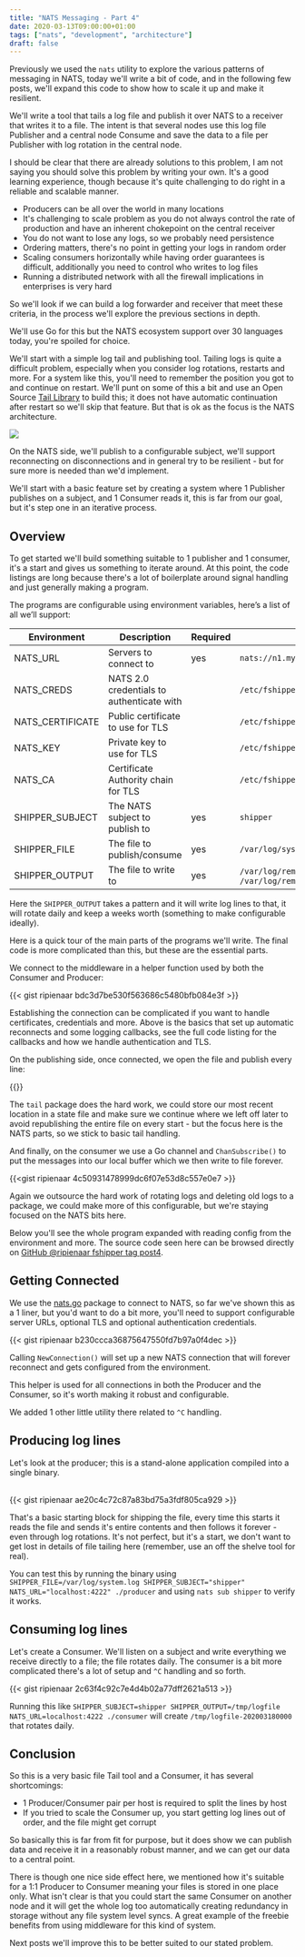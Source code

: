 ```yaml
---
title: "NATS Messaging - Part 4"
date: 2020-03-13T09:00:00+01:00
tags: ["nats", "development", "architecture"]
draft: false
---
```


Previously we used the `nats` utility to explore the various patterns of messaging in NATS, today we'll write a bit of code, and in the following few posts, we'll expand this code to show how to scale it up and make it resilient.

We'll write a tool that tails a log file and publish it over NATS to a receiver that writes it to a file. The intent is that several nodes use this log file Publisher and a central node Consume and save the data to a file per Publisher with log rotation in the central node.

I should be clear that there are already solutions to this problem, I am not saying you should solve this problem by writing your own.  It's a good learning experience, though because it's quite challenging to do right in a reliable and scalable manner.

 * Producers can be all over the world in many locations
 * It's challenging to scale problem as you do not always control the rate of production and have an inherent chokepoint on the central receiver
 * You do not want to lose any logs, so we probably need persistence
 * Ordering matters, there's no point in getting your logs in random order
 * Scaling consumers horizontally while having order guarantees is difficult, additionally you need to control who writes to log files
 * Running a distributed network with all the firewall implications in enterprises is very hard

So we'll look if we can build a log forwarder and receiver that meet these criteria, in the process we'll explore the previous sections in depth.

We'll use Go for this but the NATS ecosystem support over 30 languages today, you're spoiled for choice.

<!--more-->

We'll start with a simple log tail and publishing tool. Tailing logs is quite a difficult problem, especially when you consider log rotations, restarts and more.  For a system like this, you'll need to remember the position you got to and continue on restart. We'll punt on some of this a bit and use an Open Source [Tail Library](https://godoc.org/github.com/hpcloud/tail) to build this; it does not have automatic continuation after restart so we'll skip that feature. But that is ok as the focus is the NATS architecture.

![](/blog/mom/log-pipeline-overview.png)

On the NATS side, we'll publish to a configurable subject, we'll support reconnecting on disconnections and in general try to be resilient - but for sure more is needed than we'd implement. 

We'll start with a basic feature set by creating a system where 1 Publisher publishes on a subject, and 1 Consumer reads it, this is far from our goal, but it's step one in an iterative process.

## Overview

To get started we'll build something suitable to 1 publisher and 1 consumer, it's a start and gives us something to iterate around. At this point, the code listings are long because there's a lot of boilerplate around signal handling and just generally making a program.

The programs are configurable using environment variables, here’s a list of all we’ll support:

|Environment|Description|Required|Example|
|-----------|-----------|--------|-------|
|NATS_URL   |Servers to connect to|yes|`nats://n1.my.new:4222,nats://n2.my.net:4222`|
|NATS_CREDS |NATS 2.0 credentials to authenticate with||`/etc/fshipper/nats.creds`|
|NATS_CERTIFICATE|Public certificate to use for TLS||`/etc/fshipper/cert.pem`|
|NATS_KEY|Private key to use for TLS||`/etc/fshipper/key.pem`|
|NATS_CA|Certificate Authority chain for TLS||`/etc/fshipper/ca.pem`|
|SHIPPER_SUBJECT|The NATS subject to publish to|yes|`shipper`|
|SHIPPER_FILE|The file to publish/consume|yes|`/var/log/system.log`|
|SHIPPER_OUTPUT|The file to write to|yes|`/var/log/remote/system.log` or `/var/log/remote/system.log.%Y%m%d`|

Here the `SHIPPER_OUTPUT` takes a pattern and it will write log lines to that, it will rotate daily and keep a weeks worth (something to make configurable ideally).

Here is a quick tour of the main parts of the programs we'll write.  The final code is more complicated than this, but these are the essential parts.

We connect to the middleware in a helper function used by both the Consumer and Producer:

{{< gist ripienaar bdc3d7be530f563686c5480bfb084e3f >}}

Establishing the connection can be complicated if you want to handle certificates, credentials and more. Above is the basics that set up automatic reconnects and some logging callbacks, see the full code listing for the callbacks and how we handle authentication and TLS.

On the publishing side, once connected, we open the file and publish every line:

{{<gist ripienaar adb4889907a665ce3812cee51bbca75d >}}

The `tail` package does the hard work, we could store our most recent location in a state file and make sure we continue where we left off later to avoid republishing the entire file on every start - but the focus here is the NATS parts, so we stick to basic tail handling.

And finally, on the consumer we use a Go channel and `ChanSubscribe()` to put the messages into our local buffer which we then write to file forever.

{{<gist ripienaar 4c50931478999dc6f07e53d8c557e0e7 >}}

Again we outsource the hard work of rotating logs and deleting old logs to a package, we could make more of this configurable, but we're staying focused on the NATS bits here.
 
Below you'll see the whole program expanded with reading config from the environment and more. The source code seen here can be browsed directly on [GitHub @ripienaar fshipper tag post4](https://github.com/ripienaar/fshipper/tree/post4).

## Getting Connected

We use the [nats.go](https://github.com/nats-io/nats.go/) package to connect to NATS, so far we've shown this as a 1 liner, but you'd want to do a bit more, you'll need to support configurable server URLs, optional TLS and optional authentication credentials.

{{< gist ripienaar b230ccca36875647550fd7b97a0f4dec >}}

Calling `NewConnection()` will set up a new NATS connection that will forever reconnect and gets configured from the environment.

This helper is used for all connections in both the Producer and the Consumer, so it's worth making it robust and configurable.

We added 1 other little utility there related to `^C` handling.

## Producing log lines

Let's look at the producer; this is a stand-alone application compiled into a single binary.

<br>
{{< gist ripienaar ae20c4c72c87a83bd75a3fdf805ca929 >}}

That's a basic starting block for shipping the file, every time this starts it reads the file and sends it's entire contents and then follows it forever - even through log rotations. It's not perfect, but it's a start, we don't want to get lost in details of file tailing here (remember, use an off the shelve tool for real).

You can test this by running the binary using `SHIPPER_FILE=/var/log/system.log SHIPPER_SUBJECT="shipper" NATS_URL="localhost:4222" ./producer` and using `nats sub shipper` to verify it works.

## Consuming log lines

Let's create a Consumer. We'll listen on a subject and write everything we receive directly to a file; the file rotates daily. The consumer is a bit more complicated there's a lot of setup and `^C` handling and so forth.

{{< gist ripienaar 2c63f4c92c7e4d4b02a77dff2621a513 >}}

Running this like `SHIPPER_SUBJECT=shipper SHIPPER_OUTPUT=/tmp/logfile NATS_URL=localhost:4222 ./consumer` will create `/tmp/logfile-202003180000` that rotates daily.

## Conclusion

So this is a very basic file Tail tool and a Consumer, it has several shortcomings:

 * 1 Producer/Consumer pair per host is required to split the lines by host
 * If you tried to scale the Consumer up, you start getting log lines out of order, and the file might get corrupt

So basically this is far from fit for purpose, but it does show we can publish data and receive it in a reasonably robust manner, and we can get our data to a central point.

There is though one nice side effect here, we mentioned how it's suitable for a 1:1 Producer to Consumer meaning your files is stored in one place only. What isn't clear is that you could start the same Consumer on another node and it will get the whole log too automatically creating redundancy in storage without any file system level syncs. A great example of the freebie benefits from using middleware for this kind of system.

Next posts we'll improve this to be better suited to our stated problem.
